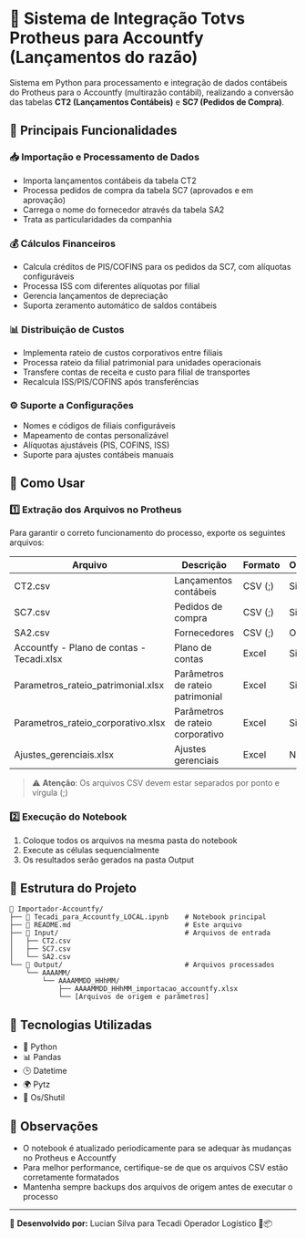 # 🏢 Sistema de Integração Totvs Protheus para Accountfy (Lançamentos do razão)

Sistema em Python para processamento e integração de dados contábeis do Protheus para o Accountfy (multirazão contábil), realizando a conversão das tabelas **CT2 (Lançamentos Contábeis)** e **SC7 (Pedidos de Compra)**.

## 📌 Principais Funcionalidades

### 📥 Importação e Processamento de Dados
- Importa lançamentos contábeis da tabela CT2
- Processa pedidos de compra da tabela SC7 (aprovados e em aprovação)
- Carrega o nome do fornecedor através da tabela SA2
- Trata as particularidades da companhia

### 💰 Cálculos Financeiros
- Calcula créditos de PIS/COFINS para os pedidos da SC7, com alíquotas configuráveis
- Processa ISS com diferentes alíquotas por filial
- Gerencia lançamentos de depreciação
- Suporta zeramento automático de saldos contábeis

### 📊 Distribuição de Custos
- Implementa rateio de custos corporativos entre filiais
- Processa rateio da filial patrimonial para unidades operacionais
- Transfere contas de receita e custo para filial de transportes
- Recalcula ISS/PIS/COFINS após transferências

### ⚙️ Suporte a Configurações
- Nomes e códigos de filiais configuráveis
- Mapeamento de contas personalizável
- Alíquotas ajustáveis (PIS, COFINS, ISS)
- Suporte para ajustes contábeis manuais

## 🔧 Como Usar

### 1️⃣ Extração dos Arquivos no Protheus

Para garantir o correto funcionamento do processo, exporte os seguintes arquivos:

| Arquivo | Descrição | Formato | Obrigatório |
|---------|-----------|---------|-------------|
| CT2.csv | Lançamentos contábeis | CSV (;) | Sim |
| SC7.csv | Pedidos de compra | CSV (;) | Sim |
| SA2.csv | Fornecedores | CSV (;) | Opcional |
| Accountfy - Plano de contas - Tecadi.xlsx | Plano de contas | Excel | Sim |
| Parametros_rateio_patrimonial.xlsx | Parâmetros de rateio patrimonial | Excel | Sim |
| Parametros_rateio_corporativo.xlsx | Parâmetros de rateio corporativo | Excel | Sim |
| Ajustes_gerenciais.xlsx | Ajustes gerenciais | Excel | Não |

> ⚠️ **Atenção**: Os arquivos CSV devem estar separados por ponto e vírgula (;)

### 2️⃣ Execução do Notebook
1. Coloque todos os arquivos na mesma pasta do notebook
2. Execute as células sequencialmente
3. Os resultados serão gerados na pasta Output

## 📂 Estrutura do Projeto

```
📁 Importador-Accountfy/
├── 📄 Tecadi_para_Accountfy_LOCAL.ipynb    # Notebook principal
├── 📄 README.md                            # Este arquivo
├── 📂 Input/                               # Arquivos de entrada
│   ├── CT2.csv
│   ├── SC7.csv
│   └── SA2.csv
└── 📂 Output/                              # Arquivos processados
    └── AAAAMM/
        └── AAAAMMDD_HHhMM/
            ├── AAAAMMDD_HHhMM_importacao_accountfy.xlsx
            └── [Arquivos de origem e parâmetros]
```

## 🚀 Tecnologias Utilizadas
- 🐍 Python
- 📊 Pandas
- 🕒 Datetime
- 🌍 Pytz
- 📁 Os/Shutil

## 📢 Observações
- O notebook é atualizado periodicamente para se adequar às mudanças no Protheus e Accountfy
- Para melhor performance, certifique-se de que os arquivos CSV estão corretamente formatados
- Mantenha sempre backups dos arquivos de origem antes de executar o processo

---
📌 **Desenvolvido por:** Lucian Silva para Tecadi Operador Logístico 🚛📦
